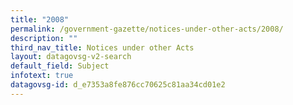 ```yaml
---
title: "2008"
permalink: /government-gazette/notices-under-other-acts/2008/
description: ""
third_nav_title: Notices under other Acts
layout: datagovsg-v2-search
default_field: Subject
infotext: true
datagovsg-id: d_e7353a8fe876cc70625c81aa34cd01e2
---
```

